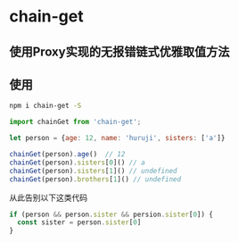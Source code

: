 # chain-get
## 使用Proxy实现的无报错链式优雅取值方法

## 使用
```bash
npm i chain-get -S
```

```js
import chainGet from 'chain-get';

let person = {age: 12, name: 'huruji', sisters: ['a']}

chainGet(person).age()  // 12
chainGet(person).sisters[0]() // a
chainGet(person).sisters[1]() // undefined
chainGet(person).brothers[1]() // undefined
```

从此告别以下这类代码

```js
if (person && person.sister && persion.sister[0]) {
  const sister = person.sister[0]
}
```